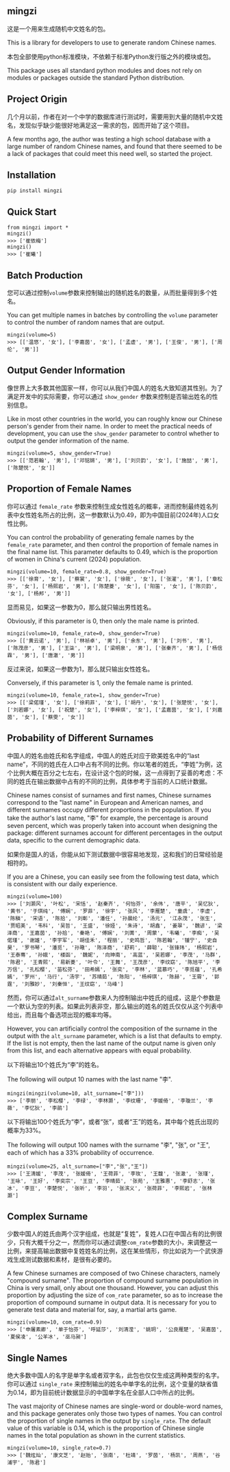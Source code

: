 ## mingzi
这是一个用来生成随机中文姓名的包。

This is a library for developers to use to generate random Chinese names.

本包全部使用python标准模块，不依赖于标准Python发行版之外的模块或包。

This package uses all standard python modules and does not rely on modules or packages outside the standard Python distribution.


## Project Origin

几个月以前，作者在对一个中学的数据库进行测试时，需要用到大量的随机中文姓名，发现似乎缺少能很好地满足这一需求的包，因而开始了这个项目。

A few months ago, the author was testing a high school database with a large number of random Chinese names, and found that there seemed to be a lack of packages that could meet this need well, so started the project.

## Installation

```{python}
pip install mingzi
```


## Quick Start

```{python}
from mingzi import *
mingzi()
>>> ['崔依梅']
mingzi()
>>> ['崔曦']
```


## Batch Production

您可以通过控制```volume```参数来控制输出的随机姓名的数量，从而批量得到多个姓名。

You can get multiple names in batches by controlling the ```volume``` parameter to control the number of random names that are output.

```{python}
mingzi(volume=5)
>>> [['温悠', '女'], ['李嘉茵', '女'], ['孟虚', '男'], ['王俊', '男'], ['周伦', '男']]
```


## Output Gender Information

像世界上大多数其他国家一样，你可以从我们中国人的姓名大致知道其性别。为了满足开发中的实际需要，你可以通过 ```show_gender``` 参数来控制是否输出姓名的性别信息。

Like in most other countries in the world, you can roughly know our Chinese person's gender from their name. In order to meet the practical needs of development, you can use the ```show_gender``` parameter to control whether to output the gender information of the name.

```{python}
mingzi(volume=5, show_gender=True)
>>> [['范若翰', '男'], ['邓铭锵', '男'], ['刘贝韵', '女'], ['施喆', '男'], ['陈楚悦', '女']]
```


## Proportion of Female Names

你可以通过 ```female_rate``` 参数来控制生成女性姓名的概率，进而控制最终姓名列表中女性姓名所占的比例，这一参数默认为0.49，即为中国目前(2024年)人口女性比例。

You can control the probability of generating female names by the ```female_rate``` parameter, and then control the proportion of female names in the final name list. This parameter defaults to 0.49, which is the proportion of women in China's current (2024) population.

```{python}
mingzi(volume=10, female_rate=0.8, show_gender=True)
>>> [['徐育', '女'], ['蔡裳', '女'], ['徐筱', '女'], ['张濯', '男'], ['章松芬', '女'], ['杨熙岩', '男'], ['陈楚菱', '女'], ['阳笛', '女'], ['陈贝韵', '女'], ['杨邦', '男']]
```

显而易见，如果这一参数为0，那么就只输出男性姓名。

Obviously, if this parameter is 0, then only the male name is printed.

```{python}
mingzi(volume=10, female_rate=0, show_gender=True)
>>> [['黄云诺', '男'], ['林祯卓', '男'], ['余东', '男'], ['刘书', '男'], ['陈茂彦', '男'], ['王柒', '男'], ['梁明泉', '男'], ['张秦齐', '男'], ['杨信霖', '男'], ['唐澈', '男']]
```

反过来说，如果这一参数为1，那么就只输出女性姓名。

Conversely, if this parameter is 1, only the female name is printed.

```{python}
mingzi(volume=10, female_rate=1, show_gender=True)
>>> [['梁偌瑾', '女'], ['徐莉菲', '女'], ['胡丹', '女'], ['张楚悦', '女'], ['刘若娜', '女'], ['祝楚', '女'], ['李梓琪', '女'], ['孟嘉茵', '女'], ['刘嘉茵', '女'], ['蔡雯', '女']]
```


## Probability of Different Surnames

中国人的姓名由姓氏和名字组成，中国人的姓氏对应于欧美姓名中的“last name”，不同的姓氏在人口中占有不同的比例。你以笔者的姓氏，“李姓”为例，这个比例大概在百分之七左右，在设计这个包的时候，这一点得到了妥善的考虑：不同的姓氏在输出数据中占有的不同的比例，具体参考于当前的人口统计数据。

Chinese names consist of surnames and first names, Chinese surnames correspond to the "last name" in European and American names, and different surnames occupy different proportions in the population. If you take the author's last name, "李" for example, the percentage is around seven percent, which was properly taken into account when designing the package: different surnames account for different percentages in the output data, specific to the current demographic data.

如果你是国人的话，你能从如下测试数据中很容易地发现，这和我们的日常经验是相符的。

If you are a Chinese, you can easily see from the following test data, which is consistent with our daily experience.

```{python}
mingzi(volume=100)
>>> ['刘灏风', '叶松', '宋恬', '赵秦齐', '何怡芬', '余伟', '唐平', '吴忆狄', '黄书', '于琪纯', '傅娴', '罗菲', '徐宇', '张风', '李雁楚', '童虞', '李虚', '陈稹', '宋语', '陈拾', '刘彰', '潘任', '孙晨纶', '汤元', '江永茂', '张生', '贾昭美', '韦科', '吴哲', '王盛', '徐娅', '朱诗', '胡鑫', '姜翠', '魏谚', '梁泽商', '王嘉茵', '孙拾', '秦艳', '傅娴', '刘菁', '周蒙', '韦曦', '李痴', '吴偌瑾', '谢雄', '李宇军', '胡佳禾', '程丽', '史鸣哲', '陈若翰', '锺宁', '史自昊', '罗书琴', '潘觅', '孙璥', '陈泽商', '舒莉', '薛聪', '张锋玮', '杨熙岩', '王泰骞', '孙娥', '楼函', '魏妮', '向珅南', '高蓝', '吴若娜', '李茂', '马群', '陈君', '王青熙', '易新菱', '叶令', '王舞', '王茂彦', '李纹窈', '陈旭平', '李万信', '孔松樱', '苗松芬', '田希嫣', '张奕', '李林', '蓝慕巧', '李觅蕴', '孔希嫣', '罗州', '马行', '汤宇', '苏晴茹', '陈阳', '杨梓琪', '陈赫', '王霄', '郭霆', '刘雅妙', '刘秦恒', '王纹窈', '马峰']

```

然而，你可以通过```alt_surname```参数来人为控制输出中姓氏的组成，这是个参数是一个默认为空的列表。如果此列表非空，那么输出的姓名的姓氏仅仅从这个列表中给出，而且每个备选项出现的概率均等。

However, you can artificially control the composition of the surname in the output with the ```alt_surname``` parameter, which is a list that defaults to empty. If the list is not empty, then the last name of the output name is given only from this list, and each alternative appears with equal probability.

以下将输出10个姓氏为“李”的姓名。

The following will output 10 names with the last name "李".

```{python}
mingzi(mingzi(volume=10, alt_surname=["李"]))
>>> ['李朋', '李松樱', '李绿', '李林灏', '李纹珊', '李媛倚', '李璇兰', '李薇', '李忆狄', '李鹃']
```

以下将输出100个姓氏为“李”，或者“张”，或者“王”的姓名，其中每个姓氏出现的概率为33%。

The following will output 100 names with the surname "李", "张", or "王", each of which has a 33% probability of occurrence.

```{python}
mingzi(volume=25, alt_surname=["李","张","王"])
>>> ['王清媛', '李茂', '张媛倚', '王荷菲', '李玫', '王馥', '张澈', '张瑾', '王咏', '王好', '李奕宗', '王豆', '李晴茹', '张苑', '王雅惠', '李舒志', '张冰', '李豆', '李楚悦', '张听', '李羽', '张滨义', '张荷菲', '李熙岩', '张林灏']
```


## Complex Surname

少数中国人的姓氏由两个汉字组成，也就是“复姓”，复姓人口在中国占有的比例很少，只有大概千分之一，然而你可以通过调整```com_rate```参数的大小，来调整这一比例，来提高输出数据中复姓姓名的比例，这在某些情形，你比如说为一个武侠游戏生成测试数据和素材，是很有必要的。

A few Chinese surnames are composed of two Chinese characters, namely "compound surname". The proportion of compound surname population in China is very small, only about one thousand. However, you can adjust this proportion by adjusting the size of ```com_rate``` parameter, so as to increase the proportion of compound surname in output data. It is necessary for you to generate test data and material for, say, a martial arts game.

```{python}
mingzi(volume=10, com_rate=0.9)
>>> ['申屠素卿', '单于怡芬', '呼延莎', '刘清滢', '姚玥', '公良雁楚', '吴嘉茵', '夏侯凌', '公羊冰', '巫马昶']

```


## Single Names

绝大多数中国人的名字是单字名或者双字名，此包也仅仅生成这两种类型的名字。你可以通过 ```single_rate``` 来控制输出的姓名中单字名的比例，这个变量的缺省值为0.14，即为目前统计数据显示的中国单字名在全部人口中所占的比例。

The vast majority of Chinese names are single-word or double-word names, and this package generates only those two types of names. You can control the proportion of single names in the output by ```single_rate```. The default value of this variable is 0.14, which is the proportion of Chinese single names in the total population as shown in the current statistics.

```{python}
mingzi(volume=10, single_rate=0.7)
>>> ['魏炫灿', '康文芝', '赵贻', '张南', '杜靖', '罗茵', '杨凯', '周燕', '谷浦宇', '陈君']

```
